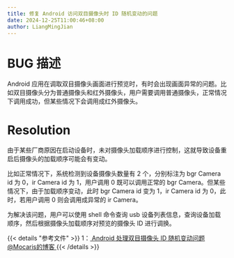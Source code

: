 ```yaml
---
title: 修复 Android 访问双目摄像头时 ID 随机变动的问题
date: 2024-12-25T11:00:46+08:00
author: LiangMingJian
---
```


# BUG 描述

Android 应用在调取双目摄像头画面进行预览时，有时会出现画面异常的问题。比如双目摄像头分为普通摄像头和红外摄像头，用户需要调用普通摄像头，正常情况下调用成功，但某些情况下会调用成红外摄像头。

# Resolution

由于某些厂商原因在启动设备时，未对摄像头加载顺序进行控制，这就导致设备重启后摄像头的加载顺序可能会有变动。

比如正常情况下，系统检测到设备摄像头数量有 2 个，分别标注为 bgr Camera id 为 0，ir Camera id 为 1，用户调用 0 既可以调用正常的 bgr Camera。但某些情况下，由于加载顺序变动，此时 bgr Camera id 变为 1，ir Camera id 为 0，此时，若用户调用 0 则会调用成异常的 ir Camera。

为解决该问题，用户可以使用 shell 命令查询 usb 设备列表信息，查询设备加载顺序，然后根据摄像头加载顺序对预览的摄像头 ID 进行调换。

{{< details "参考文件" >}} 
1：[ Android 处理双目摄像头 ID 随机变动问题  @Mocaris的博客 ](https://blog.csdn.net/ZP313689969/article/details/130362218)
{{< /details >}}
